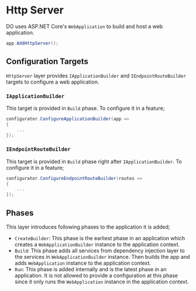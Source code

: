 # Http Server

DO uses ASP.NET Core's `WebApplication` to build and host a web application.

```csharp
app.AddHttpServer();
```

## Configuration Targets

`HttpServer` layer provides `IApplicationBuilder` and `IEndpointRouteBuilder`
targets to configure a web application.

### `IApplicationBuilder`

This target is provided in `Build` phase. To configure it in a feature;

```csharp
configurator.ConfigureApplicationBuilder(app =>
{
    ...
});
```

### `IEndpointRouteBuilder`

This target is provided in `Build` phase right after `IApplicationBuilder`. To
configure it in a feature;

```csharp
configurator.ConfigureEndpointRouteBuilder(routes =>
{
    ...
});
```

## Phases

This layer introduces following phases to the application it is added;

- `CreateBuilder`: This phase is the earliest phase in an application which
  creates a `WebApplicationBuilder` instance to the application context.
- `Build`: This phase adds all services from dependency injection layer to the
  services in `WebApplicationBuilder` instance. Then builds the app and adds
  `WebApplication` instance to the application context.
- `Run`: This phase is added internally and is the latest phase in an
  application. It is not allowed to provide a configuration at this phase since
  it only runs the `WebApplication` instance in the application context.
